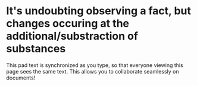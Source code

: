 # It's undoubting observing a fact, but changes occuring at the additional/substraction of substances  

This pad text is synchronized as you type, so that everyone viewing this page sees the same text.  This allows you to collaborate seamlessly on documents!